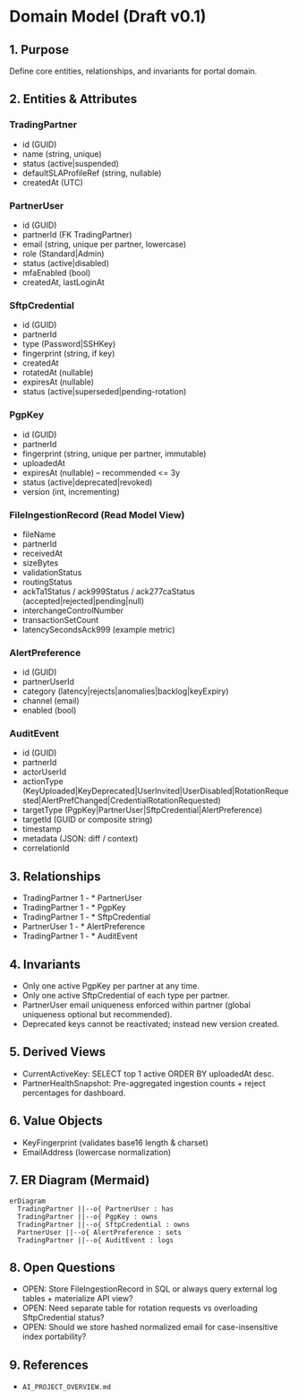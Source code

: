 # Domain Model (Draft v0.1)

## 1. Purpose

Define core entities, relationships, and invariants for portal domain.

## 2. Entities & Attributes

### TradingPartner

- id (GUID)
- name (string, unique)
- status (active|suspended)
- defaultSLAProfileRef (string, nullable)
- createdAt (UTC)

### PartnerUser

- id (GUID)
- partnerId (FK TradingPartner)
- email (string, unique per partner, lowercase)
- role (Standard|Admin)
- status (active|disabled)
- mfaEnabled (bool)
- createdAt, lastLoginAt

### SftpCredential

- id (GUID)
- partnerId
- type (Password|SSHKey)
- fingerprint (string, if key)
- createdAt
- rotatedAt (nullable)
- expiresAt (nullable)
- status (active|superseded|pending-rotation)

### PgpKey

- id (GUID)
- partnerId
- fingerprint (string, unique per partner, immutable)
- uploadedAt
- expiresAt (nullable) – recommended <= 3y
- status (active|deprecated|revoked)
- version (int, incrementing)

### FileIngestionRecord (Read Model View)

- fileName
- partnerId
- receivedAt
- sizeBytes
- validationStatus
- routingStatus
- ackTa1Status / ack999Status / ack277caStatus (accepted|rejected|pending|null)
- interchangeControlNumber
- transactionSetCount
- latencySecondsAck999 (example metric)

### AlertPreference

- id (GUID)
- partnerUserId
- category (latency|rejects|anomalies|backlog|keyExpiry)
- channel (email)
- enabled (bool)

### AuditEvent

- id (GUID)
- partnerId
- actorUserId
- actionType (KeyUploaded|KeyDeprecated|UserInvited|UserDisabled|RotationRequested|AlertPrefChanged|CredentialRotationRequested)
- targetType (PgpKey|PartnerUser|SftpCredential|AlertPreference)
- targetId (GUID or composite string)
- timestamp
- metadata (JSON: diff / context)
- correlationId

## 3. Relationships

- TradingPartner 1 - * PartnerUser
- TradingPartner 1 - * PgpKey
- TradingPartner 1 - * SftpCredential
- PartnerUser 1 - * AlertPreference
- TradingPartner 1 - * AuditEvent

## 4. Invariants

- Only one active PgpKey per partner at any time.
- Only one active SftpCredential of each type per partner.
- PartnerUser email uniqueness enforced within partner (global uniqueness optional but recommended).
- Deprecated keys cannot be reactivated; instead new version created.

## 5. Derived Views

- CurrentActiveKey: SELECT top 1 active ORDER BY uploadedAt desc.
- PartnerHealthSnapshot: Pre-aggregated ingestion counts + reject percentages for dashboard.

## 6. Value Objects

- KeyFingerprint (validates base16 length & charset)
- EmailAddress (lowercase normalization)

## 7. ER Diagram (Mermaid)

```mermaid
erDiagram
  TradingPartner ||--o{ PartnerUser : has
  TradingPartner ||--o{ PgpKey : owns
  TradingPartner ||--o{ SftpCredential : owns
  PartnerUser ||--o{ AlertPreference : sets
  TradingPartner ||--o{ AuditEvent : logs
```

## 8. Open Questions

- OPEN: Store FileIngestionRecord in SQL or always query external log tables + materialize API view?
- OPEN: Need separate table for rotation requests vs overloading SftpCredential status?
- OPEN: Should we store hashed normalized email for case-insensitive index portability?

## 9. References

- `AI_PROJECT_OVERVIEW.md`
